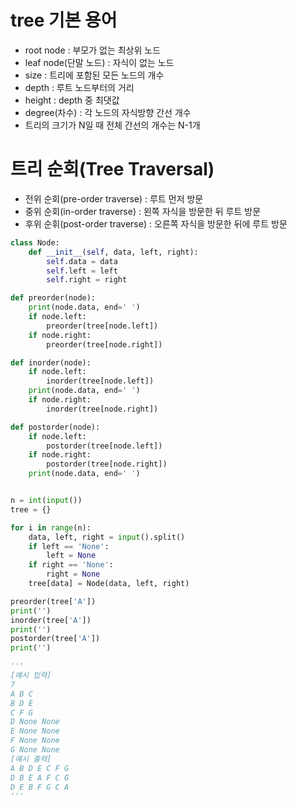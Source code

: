 # tree 기본 용어

* root node : 부모가 없는 최상위 노드
* leaf node(단말 노드) : 자식이 없는 노드
* size : 트리에 포함된 모든 노드의 개수
* depth : 루트 노드부터의 거리
* height : depth 중 최댓값
* degree(차수) : 각 노드의 자식방향 간선 개수
* 트리의 크기가 N일 때 전체 간선의 개수는 N-1개

# 트리 순회(Tree Traversal)

* 전위 순회(pre-order traverse) : 루트 먼저 방문
* 중위 순회(in-order traverse) : 왼쪽 자식을 방문한 뒤 루트 방문
* 후위 순휘(post-order traverse) : 오른쪽 자식을 방문한 뒤에 루트 방문

```python
class Node:
    def __init__(self, data, left, right):
        self.data = data
        self.left = left
        self.right = right

def preorder(node):
    print(node.data, end=' ')
    if node.left:
        preorder(tree[node.left])
    if node.right:
        preorder(tree[node.right])

def inorder(node):
    if node.left:
        inorder(tree[node.left])
    print(node.data, end=' ')
    if node.right:
        inorder(tree[node.right])

def postorder(node):
    if node.left:
        postorder(tree[node.left])
    if node.right:
        postorder(tree[node.right])
    print(node.data, end=' ')


n = int(input())
tree = {}

for i in range(n):
    data, left, right = input().split()
    if left == 'None':
        left = None
    if right == 'None':
        right = None
    tree[data] = Node(data, left, right)

preorder(tree['A'])
print('')
inorder(tree['A'])
print('')
postorder(tree['A'])
print('')

'''
[예시 입력]
7
A B C
B D E
C F G
D None None
E None None
F None None
G None None
[예시 출력]
A B D E C F G 
D B E A F C G 
D E B F G C A 
'''
```


